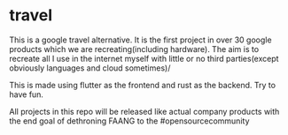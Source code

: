 # travel

This is a google travel alternative. It is the first project in over 30 google products which we are recreating(including hardware).
The aim is to recreate all I use in the internet myself with little or no third parties(except obviously languages and cloud sometimes)/

This is made using flutter as the frontend and rust as the backend. Try to have fun.

All projects in this repo will be released like actual company products with the end goal of dethroning FAANG to the #opensourcecommunity
